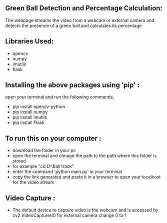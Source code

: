 ## Green Ball Detection and Percentage Calculation:
The webpage streams the video from a webcam or external camera and detects the presence of a green ball and calculates its percentage

## Libraries Used:
* opencv
* numpy
* imutils
* flask

## Installing the above packages using 'pip' :
open your terminal and run the following commands,
* pip install opencv-python
* pip install numpy
* pip install imutils
* pip install Flask

## To run this on your computer :
* download the folder in your pc
* open the terminal and chnage the path to the path where this folder is stored 
* for example "cd D:\Ball track"
* enter the command 'python main.py' in your terminal
* copy the link generated and paste it in a browser to open your localhost for the video stream

## Video Capture :
* The default device to capture video is the webcam and is accessed by cv2.VideoCapture(0) for external camera change 0 to 1

